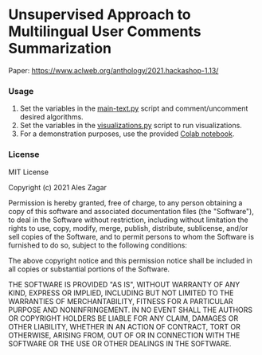 # Unsupervised Approach to Multilingual User Comments Summarization

Paper: https://www.aclweb.org/anthology/2021.hackashop-1.13/

### Usage

1. Set the variables in the [main-text.py](https://github.com/azagsam/xl-user-comments/blob/master/main-text.py#L283) 
   script and 
   comment/uncomment desired algorithms.  
2. Set the variables in the [visualizations.py](https://github.com/azagsam/xl-user-comments/blob/2cf3efe9bae466eef87d41d6045dfa8292367f97/visualizations.py#L673) script to run visualizations. 
3. For a demonstration purposes, use the provided [Colab notebook](https://github.com/azagsam/xl-user-comments/blob/master/Interactive_visualizations.ipynb).

### License
MIT License

Copyright (c) 2021 Ales Zagar

Permission is hereby granted, free of charge, to any person obtaining a copy of this software and associated documentation files (the "Software"), to deal in the Software without restriction, including without limitation the rights to use, copy, modify, merge, publish, distribute, sublicense, and/or sell copies of the Software, and to permit persons to whom the Software is furnished to do so, subject to the following conditions:

The above copyright notice and this permission notice shall be included in all copies or substantial portions of the Software.

THE SOFTWARE IS PROVIDED "AS IS", WITHOUT WARRANTY OF ANY KIND, EXPRESS OR IMPLIED, INCLUDING BUT NOT LIMITED TO THE WARRANTIES OF MERCHANTABILITY, FITNESS FOR A PARTICULAR PURPOSE AND NONINFRINGEMENT. IN NO EVENT SHALL THE AUTHORS OR COPYRIGHT HOLDERS BE LIABLE FOR ANY CLAIM, DAMAGES OR OTHER LIABILITY, WHETHER IN AN ACTION OF CONTRACT, TORT OR OTHERWISE, ARISING FROM, OUT OF OR IN CONNECTION WITH THE SOFTWARE OR THE USE OR OTHER DEALINGS IN THE SOFTWARE.

